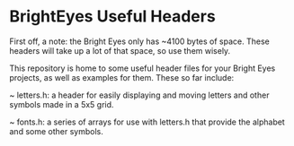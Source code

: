 BrightEyes Useful Headers
=========================

First off, a note: the Bright Eyes only has ~4100 bytes of space. These headers will take up a lot of that space, so use them wisely.

This repository is home to some useful header files for your Bright Eyes projects, as well as examples for them. These so far include:

~ letters.h: a header for easily displaying and moving letters and other symbols made in a 5x5 grid.

~ fonts.h: a series of arrays for use with letters.h that provide the alphabet and some other symbols.
